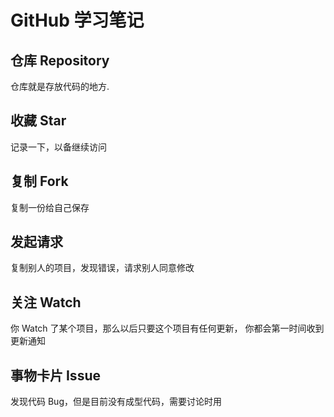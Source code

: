 # GitHub 学习笔记

## 仓库 Repository

仓库就是存放代码的地方.

## 收藏 Star

记录一下，以备继续访问

## 复制 Fork

复制一份给自己保存

## 发起请求

复制别人的项目，发现错误，请求别人同意修改

## 关注 Watch

你 Watch 了某个项目，那么以后只要这个项目有任何更新， 你都会第一时间收到更新通知

## 事物卡片 Issue

发现代码 Bug，但是目前没有成型代码，需要讨论时用



